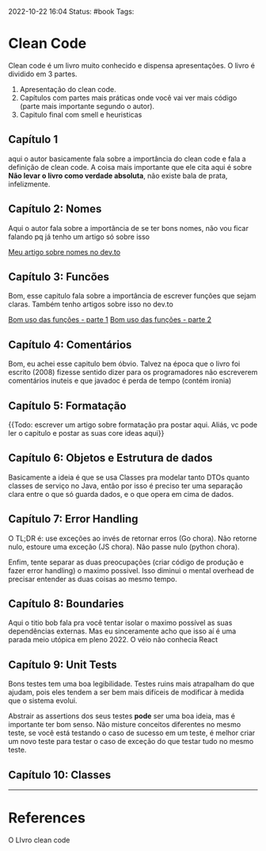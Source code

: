 2022-10-22 16:04
Status: #book
Tags:

# Clean Code
Clean code é um livro muito conhecido e dispensa apresentações. O livro é dividido em 3 partes.
 1. Apresentação do clean code.
 2. Capítulos com partes mais práticas onde você vai ver mais código (parte mais importante segundo o autor).
 3. Capitulo final com smell e heuristicas

## Capítulo 1
aqui o autor basicamente fala sobre a importância do clean code e fala a definição de clean code.
A coisa mais importante que ele cita aqui é sobre **Não levar o livro como verdade absoluta**, não existe bala de prata, infelizmente.

## Capítulo 2: Nomes
Aqui o autor fala sobre a importância de se ter bons nomes, não vou ficar falando pq já tenho um artigo só sobre isso

[Meu artigo sobre nomes no dev.to](https://dev.to/marcusxavierr/clean-code-escolhendo-bons-nomes-feb)

## Capítulo 3:  Funcões
Bom, esse capitulo fala sobre a importância de escrever funções que sejam claras. Também tenho artigos sobre isso no dev.to

[Bom uso das funções - parte 1](https://dev.to/marcusxavierr/clean-code-fazendo-bom-uso-das-funcoes-parte-1-375j)
[Bom uso das funções - parte 2](https://marcusxavier.dev/posts/clean-code-part3/)

## Capítulo 4: Comentários
Bom, eu achei esse capitulo bem óbvio. Talvez na época que o livro foi escrito (2008) fizesse sentido dizer para os programadores não escreverem comentários inuteis e que javadoc é perda de tempo (contém ironia)

## Capítulo 5: Formatação
{{Todo: escrever um artigo sobre formatação pra postar aqui. Aliás, vc pode ler o capitulo e postar as suas core ideas aqui}}

## Capítulo 6: Objetos e Estrutura de dados
Basicamente a ideia é que se usa Classes pra modelar tanto DTOs quanto classes de serviço no Java, então por isso é preciso ter uma separação clara entre o que só guarda dados, e o que opera em cima de dados.

## Capítulo 7: Error Handling
O TL;DR é: use exceções ao invés de retornar erros (Go chora). Não retorne nulo, estoure uma exceção (JS chora). Não passe nulo (python chora).

Enfim, tente separar as duas preocupações (criar código de produção e fazer error handling) o maximo possivel. Isso diminui o mental overhead de precisar entender as duas coisas ao mesmo tempo.

## Capítulo 8: Boundaries
Aqui o titio bob fala pra você tentar isolar o maximo possível as suas dependências externas. Mas eu sinceramente acho que isso aí é uma parada meio utópica em pleno 2022. O véio não conhecia React

## Capítulo 9: Unit Tests
Bons testes tem uma boa legibilidade. Testes ruins mais atrapalham do que ajudam, pois eles tendem a ser bem mais difíceis de modificar à medida que o sistema evolui.

Abstrair as assertions dos seus testes **pode** ser uma boa ideia, mas é importante ter bom senso. Não misture conceitos diferentes no mesmo teste, se você está testando o caso de sucesso em um teste, é melhor criar um novo teste para testar o caso de exceção do que testar tudo no mesmo teste.

## Capítulo 10: Classes

---
# References
O LIvro clean code
